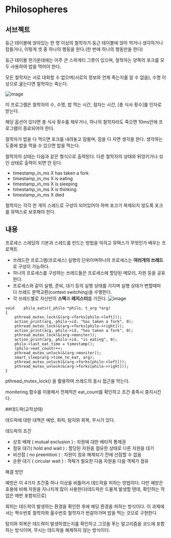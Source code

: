 # Philosopheres

## 서브젝트
둥근 테이블에 앉아있는 한 명 이상의 철학자가 둥근 테이블에 앉아 먹거나 생각하거나 잠들거나, 이렇게 셋 중 하나의 행동을 한다.(한 번에 하나의 행동만을 한다)

 

둥근 테이블 한가운데에는 아주 큰 스파게티 그릇이 있으며, 철학자는 양쪽의 포크를 모두 사용하여 밥을 먹어야 한다.

 

모든 철학자는 서로 대화할 수 없으며(서로의 정보와 언제 죽는지를 알 수 없음), 수명 이상으로 굶는다면 철학자는 죽는다.

![image](https://github.com/Labin97/philo/assets/109407187/dd994ae0-0ab1-4111-b827-1c68e8698de0)

이 프로그램은 철학자의 수, 수명, 밥 먹는 시간, 잠자는 시간, [총 식사 횟수]를 인자로 받는다.

 

해당 옵션이 있다면 총 식사 횟수를 채우거나, 하나의 철학자라도 죽으면 10ms안에 프로그램이 종료되어야 한다.

 

철학자가 밥을 다 먹으면 포크를 내려놓고 잠들며, 잠을 다 자면 생각을 한다. 생각하는 도중에 밥을 먹을 수 있으면 밥을 먹는다.

 

철학자의 상태는 다음과 같은 형식으로 출력된다. 다른 철학자의 상태와 뒤엉키거나 섞인 상태로 출력이 되면 안 된다.

* timestamp_in_ms X has taken a fork
* timestamp_in_ms X is eating
* timestamp_in_ms X is sleeping
* timestamp_in_ms X is thinking
* timestamp_in_ms X died

  
철학자는 각각 한 개의 스레드로 구성이 되어있어야 하며 포크가 복제되지 않도록 포크를 뮤텍스로 보호해야 한다.


## 내용
프로세스 스레딩의 기본과 스레드를 만드는 방법을 익히고 뮤텍스가 무엇인가 배우는 프로젝트



- 쓰레드란 프로그램(프로세스) 실행의 단위이며하나의 프로세스는 **여러개의 쓰레드**로 구성이 가능하다.
- 하나의 프로세스를 구성하는 쓰레드들은 프로세스에 할당된 메모리, 자원 등을 공유한다.
- 프로세스와 같이 실행, 준비, 대기 등의 실행 상태를 가지며 실행 상태가 변할때마다 쓰레드 문맥교환(context switching)을 수행한다.
- 각 쓰레드별로 자신만의 **스택**과 **레지스터**를 가진다.
![image](https://github.com/Labin97/philo/assets/109407187/018c050e-b9fa-42ec-8b89-1b5de73692b9)


```
void	philo_eats(t_philo *philo, t_arg *arg)
{
	pthread_mutex_lock(&(arg->forks[philo->left]));
	action_print(arg, philo->id, "has taken a fork", 0);
	pthread_mutex_lock(&(arg->forks[philo->right]));
	action_print(arg, philo->id, "has taken a fork", 0);
	pthread_mutex_lock(&(arg->moniter));
	action_print(arg, philo->id, "is eating", 0);
	philo->last_eat_time = timestamp();
	(philo->eat_count)++;
	pthread_mutex_unlock(&(arg->moniter));
	smart_sleep(arg->time_to_eat, arg);
	pthread_mutex_unlock(&(arg->forks[philo->left]));
	pthread_mutex_unlock(&(arg->forks[philo->right]));
}
```

pthread_mutex_lock() 을 활용하여 쓰레드의 동시 접근을 막는다.


monitering 함수를 이용해서 전체적은 eat_count를 확인하고 조건 충족시 중지시킨다.


##데드락(교착상태)

데드락에 대한 대책은 예방, 회피, 탐지와 회복, 무시가 있다. 

 

데드락의 조건


* 상호 배제 ( mutual exclusion ) : 자원에 대한 배타적 통제권
* 점유 대기( hold and wait ) : 할당된 자원을 점유한 상태로 다른 자원을 대기
* 비선점 ( no preemtion ) : 자원이 점유 해제되기 전에 선점할 수 없음
* 순환 대기 ( circular wait ) : 객체가 필요한 다음 자원을 다음 객체가 점유

해결 방안


예방은 이 4가지 조건중 하나 이상을 비틀어서 데드락을 피하는 방법이다. 다만 예방은 효용에 비해 자원을 지나치게 많이 사용한다(데드락은 드물게 발생할 텐데, 확인하는 작업은 매번 포함되므로)


회피는 데드락이 발생하는 환경을 확인한 후에 해당 환경을 피하는 방식이다. 이 과제에서는 짝수번호 철학자와 홀수번호 철학자가 번갈아가며 밥을 먹는 것으로 구현한다.

 
탐지와 회복은 데드락이 발생하였는지를 확인하고 그것을 푸는 알고리즘을 코드에 포함하는 방식이며, 무시는 데드락을 해제하지 않는 방식이다.
